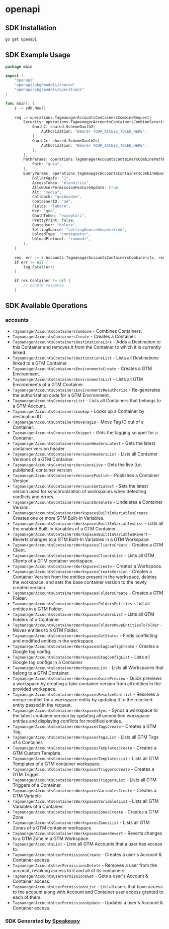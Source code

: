 # openapi

<!-- Start SDK Installation -->
## SDK Installation

```bash
go get openapi
```
<!-- End SDK Installation -->

<!-- Start SDK Example Usage -->
## SDK Example Usage

```go
package main

import (
    "openapi"
    "openapi/pkg/models/shared"
    "openapi/pkg/models/operations"
)

func main() {
    s := sdk.New()
    
    req := operations.TagmanagerAccountsContainersCombineRequest{
        Security: operations.TagmanagerAccountsContainersCombineSecurity{
            Oauth2: shared.SchemeOauth2{
                Authorization: "Bearer YOUR_ACCESS_TOKEN_HERE",
            }
            Oauth2c: shared.SchemeOauth2c{
                Authorization: "Bearer YOUR_ACCESS_TOKEN_HERE",
            },
        },
        PathParams: operations.TagmanagerAccountsContainersCombinePathParams{
            Path: "quia",
        },
        QueryParams: operations.TagmanagerAccountsContainersCombineQueryParams{
            DollarXgafv: "1",
            AccessToken: "blanditiis",
            AllowUserPermissionFeatureUpdate: true,
            Alt: "media",
            Callback: "quibusdam",
            ContainerID: "ad",
            Fields: "labore",
            Key: "quo",
            OauthToken: "excepturi",
            PrettyPrint: false,
            QuotaUser: "dolore",
            SettingSource: "settingSourceUnspecified",
            UploadType: "consequatur",
            UploadProtocol: "commodi",
        },
    }
    
    res, err := s.Accounts.TagmanagerAccountsContainersCombine(ctx, req)
    if err != nil {
        log.Fatal(err)
    }

    if res.Container != nil {
        // handle response
    }
```
<!-- End SDK Example Usage -->

<!-- Start SDK Available Operations -->
## SDK Available Operations

### accounts

* `TagmanagerAccountsContainersCombine` - Combines Containers.
* `TagmanagerAccountsContainersCreate` - Creates a Container.
* `TagmanagerAccountsContainersDestinationsLink` - Adds a Destination to this Container and removes it from the Container to which it is currently linked.
* `TagmanagerAccountsContainersDestinationsList` - Lists all Destinations linked to a GTM Container.
* `TagmanagerAccountsContainersEnvironmentsCreate` - Creates a GTM Environment.
* `TagmanagerAccountsContainersEnvironmentsList` - Lists all GTM Environments of a GTM Container.
* `TagmanagerAccountsContainersEnvironmentsReauthorize` - Re-generates the authorization code for a GTM Environment.
* `TagmanagerAccountsContainersList` - Lists all Containers that belongs to a GTM Account.
* `TagmanagerAccountsContainersLookup` - Looks up a Container by destination ID.
* `TagmanagerAccountsContainersMoveTagID` - Move Tag ID out of a Container.
* `TagmanagerAccountsContainersSnippet` - Gets the tagging snippet for a Container.
* `TagmanagerAccountsContainersVersionHeadersLatest` - Gets the latest container version header
* `TagmanagerAccountsContainersVersionHeadersList` - Lists all Container Versions of a GTM Container.
* `TagmanagerAccountsContainersVersionsLive` - Gets the live (i.e. published) container version
* `TagmanagerAccountsContainersVersionsPublish` - Publishes a Container Version.
* `TagmanagerAccountsContainersVersionsSetLatest` - Sets the latest version used for synchronization of workspaces when detecting conflicts and errors.
* `TagmanagerAccountsContainersVersionsUndelete` - Undeletes a Container Version.
* `TagmanagerAccountsContainersWorkspacesBuiltInVariablesCreate` - Creates one or more GTM Built-In Variables.
* `TagmanagerAccountsContainersWorkspacesBuiltInVariablesList` - Lists all the enabled Built-In Variables of a GTM Container.
* `TagmanagerAccountsContainersWorkspacesBuiltInVariablesRevert` - Reverts changes to a GTM Built-In Variables in a GTM Workspace.
* `TagmanagerAccountsContainersWorkspacesClientsCreate` - Creates a GTM Client.
* `TagmanagerAccountsContainersWorkspacesClientsList` - Lists all GTM Clients of a GTM container workspace.
* `TagmanagerAccountsContainersWorkspacesCreate` - Creates a Workspace.
* `TagmanagerAccountsContainersWorkspacesCreateVersion` - Creates a Container Version from the entities present in the workspace, deletes the workspace, and sets the base container version to the newly created version.
* `TagmanagerAccountsContainersWorkspacesFoldersCreate` - Creates a GTM Folder.
* `TagmanagerAccountsContainersWorkspacesFoldersEntities` - List all entities in a GTM Folder.
* `TagmanagerAccountsContainersWorkspacesFoldersList` - Lists all GTM Folders of a Container.
* `TagmanagerAccountsContainersWorkspacesFoldersMoveEntitiesToFolder` - Moves entities to a GTM Folder.
* `TagmanagerAccountsContainersWorkspacesGetStatus` - Finds conflicting and modified entities in the workspace.
* `TagmanagerAccountsContainersWorkspacesGtagConfigCreate` - Creates a Google tag config.
* `TagmanagerAccountsContainersWorkspacesGtagConfigList` - Lists all Google tag configs in a Container.
* `TagmanagerAccountsContainersWorkspacesList` - Lists all Workspaces that belong to a GTM Container.
* `TagmanagerAccountsContainersWorkspacesQuickPreview` - Quick previews a workspace by creating a fake container version from all entities in the provided workspace.
* `TagmanagerAccountsContainersWorkspacesResolveConflict` - Resolves a merge conflict for a workspace entity by updating it to the resolved entity passed in the request.
* `TagmanagerAccountsContainersWorkspacesSync` - Syncs a workspace to the latest container version by updating all unmodified workspace entities and displaying conflicts for modified entities.
* `TagmanagerAccountsContainersWorkspacesTagsCreate` - Creates a GTM Tag.
* `TagmanagerAccountsContainersWorkspacesTagsList` - Lists all GTM Tags of a Container.
* `TagmanagerAccountsContainersWorkspacesTemplatesCreate` - Creates a GTM Custom Template.
* `TagmanagerAccountsContainersWorkspacesTemplatesList` - Lists all GTM Templates of a GTM container workspace.
* `TagmanagerAccountsContainersWorkspacesTriggersCreate` - Creates a GTM Trigger.
* `TagmanagerAccountsContainersWorkspacesTriggersList` - Lists all GTM Triggers of a Container.
* `TagmanagerAccountsContainersWorkspacesVariablesCreate` - Creates a GTM Variable.
* `TagmanagerAccountsContainersWorkspacesVariablesList` - Lists all GTM Variables of a Container.
* `TagmanagerAccountsContainersWorkspacesZonesCreate` - Creates a GTM Zone.
* `TagmanagerAccountsContainersWorkspacesZonesList` - Lists all GTM Zones of a GTM container workspace.
* `TagmanagerAccountsContainersWorkspacesZonesRevert` - Reverts changes to a GTM Zone in a GTM Workspace.
* `TagmanagerAccountsList` - Lists all GTM Accounts that a user has access to.
* `TagmanagerAccountsUserPermissionsCreate` - Creates a user's Account & Container access.
* `TagmanagerAccountsUserPermissionsDelete` - Removes a user from the account, revoking access to it and all of its containers.
* `TagmanagerAccountsUserPermissionsGet` - Gets a user's Account & Container access.
* `TagmanagerAccountsUserPermissionsList` - List all users that have access to the account along with Account and Container user access granted to each of them.
* `TagmanagerAccountsUserPermissionsUpdate` - Updates a user's Account & Container access.

<!-- End SDK Available Operations -->

### SDK Generated by [Speakeasy](https://docs.speakeasyapi.dev/docs/using-speakeasy/client-sdks)
